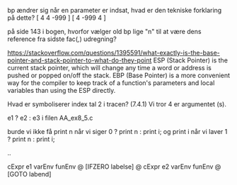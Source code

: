 

bp ændrer sig når en parameter er indsat, hvad er den tekniske forklaring på dette?
[ 4 4 -999 ]
[ 4 -999 4 ]
 
på side 143 i bogen, hvorfor vælger old bp lige "n" til at være dens reference fra sidste fac(_,_) udregning? 

https://stackoverflow.com/questions/1395591/what-exactly-is-the-base-pointer-and-stack-pointer-to-what-do-they-point
ESP (Stack Pointer) is the current stack pointer, which will change any time a word or address is pushed or popped on/off the stack. EBP (Base Pointer) is a more convenient way for the compiler to keep track of a function's parameters and local variables than using the ESP directly.


Hvad er symboliserer index tal 2 i tracen? (7.4.1) Vi tror 4 er argumentet (s).


e1 ? e2 : e3 i filen AA_ex8_5.c

burde vi ikke få print n når vi siger 0 ? print n : print i;
og print i når vi laver 1 ? print n : print i;

..

cExpr e1 varEnv funEnv @ [IFZERO labelse] 
      @ cExpr e2 varEnv funEnv @ [GOTO labend]